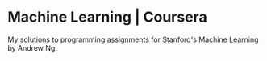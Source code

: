 # Machine Learning | Coursera
My solutions to programming assignments for Stanford's Machine Learning by Andrew Ng.
